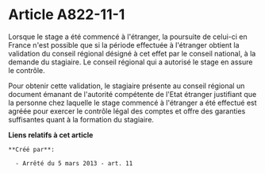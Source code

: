 # Article A822-11-1

Lorsque  le stage a été commencé à l'étranger, la poursuite de celui-ci en  France n'est possible que si la période effectuée
à l'étranger obtient  la validation du conseil régional désigné à cet effet par le conseil  national, à la demande du
stagiaire. Le conseil régional qui a autorisé  le stage en assure le contrôle.

Pour obtenir cette validation, le stagiaire  présente au conseil régional un document émanant de l'autorité  compétente de
l'Etat étranger justifiant que la personne chez laquelle  le stage commencé à l'étranger a été effectué est agréée pour
exercer le  contrôle légal des comptes et offre des garanties suffisantes quant à  la formation du stagiaire.

**Liens relatifs à cet article**

	**Créé par**:

	  - Arrêté du 5 mars 2013 - art. 11
